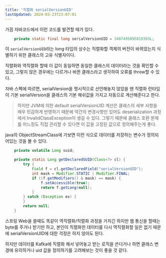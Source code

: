 ```yaml
---
title: '직렬화 serialVersionUID'
lastUpdated: 2024-03-23T23:07:01
---
```


가끔 자바코드에서 이런 코드를 발견할 때가 있다.

```java
    private static final long serialVersionUID = 3487495895819393L;
```

이 `serialVersionUID`라는 long 타입의 상수는 직렬화할 객체의 버전이 바뀌었는지 식별하기 위한 클래스의 고유 식별자이다.

직렬화와 역직렬화 할때 이 값이 동일하면 동일한 클래스의 데이터라는 것을 확인할 수 있고, 그렇지 않은 경우에는 다르거나 바뀐 클래스라고 생각하여 오류를 throw할 수 있다.

자바 스펙에 따르면, serialVersion을 명시적으로 선언해놓지 않았을 땐 직렬화 런타임이 기본 serialVersion을 클래스의 기본 해쉬값을 가지고 자동으로 계산해준다고 한다.

> 하지만 JVM에 의한 default serialVersionUID 계산은 클래스의 세부 사항을 매우 민감하게 반영하기 때문에 약간의 변경사항만 있어도 deserialization 과정에서 InvalidClassException이 생길 수 있다. 그렇기 때문에 클래스 호환 문제를 어느정도 직접 관리할 수 있다면 이 값을 고정된 값으로 정의해주는게 좋다.


java의 ObjectStreamClass에 가보면 이런 식으로 데이터를 저장하는 변수가 정의되어있는 것을 볼 수 있다.

```java
    private volatile Long suid;
```

```java
    private static Long getDeclaredSUID(Class<?> cl) {
        try {
            Field f = cl.getDeclaredField("serialVersionUID");
            int mask = Modifier.STATIC | Modifier.FINAL;
            if ((f.getModifiers() & mask) == mask) {
                f.setAccessible(true);
                return f.getLong(null);
            }
        } catch (Exception ex) {
        }
        return null;
    }
```

스프링 Web을 쓸때도 똑같이 역직렬화/직렬화 과정을 거치긴 하지만 웹 통신을 할때는 byte를 주거나 받기만 하고, 본인이 직렬화한 데이터를 다시 역직렬화할 일은 없기 때문에 serialVersionUID에 대한 걱정은 하지 않아도 된다.

하지만 데이터를 Kafka에 직렬화 해서 넣어놓고 받는 로직을 쓴다거나 하면 클래스 변경에 유의하거나 uid 값을 정의하기를 고려해보는 것이 좋을 것 같다.